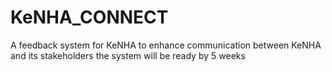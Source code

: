 # KeNHA_CONNECT
A feedback system for KeNHA to enhance communication between KeNHA  and its stakeholders
the system will be ready by 5 weeks